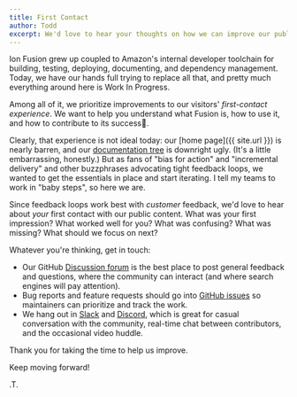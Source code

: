 ```yaml
---
title: First Contact
author: Todd
excerpt: We'd love to hear your thoughts on how we can improve our public content.
---
```


Ion Fusion grew up coupled to Amazon's internal developer toolchain for building, 
testing, deploying, documenting, and dependency management.
Today, we have our hands full trying to replace all that, and pretty much
everything around here is Work In Progress.

Among all of it, we prioritize improvements to our visitors' _first-contact experience_.
We want to help you understand what Fusion is, how to use it, and how to
contribute to its success🤞.

Clearly, that experience is not ideal today: our [home page]({{ site.url }}) is nearly
barren, and our [documentation tree][docs] is downright ugly.
(It's a little embarrassing, honestly.)
But as fans of "bias for action" and "incremental delivery" and other buzzphrases 
advocating tight feedback loops, we wanted to get the essentials in place and
start iterating.
I tell my teams to work in "baby steps", so here we are. 

Since feedback loops work best with _customer_ feedback, we'd love to hear about 
_your_ first contact with our public content.  What was your first impression?
What worked well for you?  What was confusing? What was missing?
What should we focus on next?

Whatever you're thinking, get in touch:

* Our GitHub [Discussion forum][discuss] is the best place to post general feedback and questions,
  where the community can interact (and where search engines will pay attention).
* Bug reports and feature requests should go into [GitHub issues][new-issue] so maintainers can
  prioritize and track the work.
* We hang out in [Slack][] and [Discord][], which is great for casual conversation
  with the community, real-time chat between contributors, and the occasional video huddle.

Thank you for taking the time to help us improve.

Keep moving forward!

.T.

[discord]:   https://discord.gg/8pCSR7EyU9
[discuss]:   https://github.com/orgs/ion-fusion/discussions
[docs]:      https://docs.ion-fusion.dev/
[new-issue]: https://github.com/ion-fusion/fusion-java/issues/new
[slack]:     https://join.slack.com/t/ion-fusion/shared_invite/zt-2y0jr8vh2-bZLa66hdyZ3ykHcgOcYkcA
